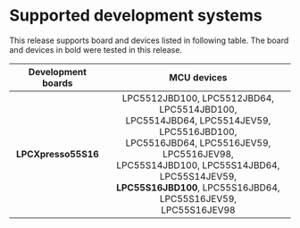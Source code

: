# Supported development systems

This release supports board and devices listed in following table. The board and devices in bold were tested in this release.

|Development boards|MCU devices|
|:--:              |:--:       |
|**LPCXpresso55S16**|LPC5512JBD100, LPC5512JBD64, LPC5514JBD100,<br> LPC5514JBD64, LPC5514JEV59, LPC5516JBD100,<br> LPC5516JBD64, LPC5516JEV59, LPC5516JEV98,<br> LPC55S14JBD100, LPC55S14JBD64, LPC55S14JEV59,<br> **LPC55S16JBD100**, LPC55S16JBD64, LPC55S16JEV59,<br> LPC55S16JEV98|
